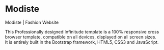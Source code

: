 # Modiste
Modiste | Fashion Website

This Professionally designed Infinitude template is a 100% responsive cross browser template, compatible on all devices, displayed on all screen sizes. It is entirely built in the Bootstrap framework, HTML5, CSS3 and JavaScript.
